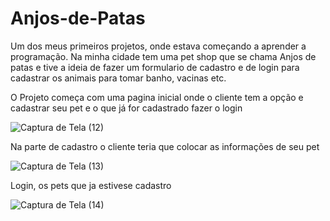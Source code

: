 # Anjos-de-Patas

Um dos meus primeiros projetos, onde estava começando a aprender a programação. Na minha cidade tem uma pet shop que se chama Anjos de patas e tive a ideia de fazer um formulario de cadastro e de login para cadastrar os animais para tomar banho, vacinas etc.

O Projeto começa com uma pagina inicial onde o cliente tem a opção e cadastrar seu pet e o que já for cadastrado fazer o login



![Captura de Tela (12)](https://user-images.githubusercontent.com/100521839/224514710-ef43acdc-c6d6-4667-922e-2addb3854a83.png)

Na parte de cadastro o cliente teria que colocar as informações de seu pet


![Captura de Tela (13)](https://user-images.githubusercontent.com/100521839/224514751-9b2f227f-2506-4201-a759-9565dcb00c0d.png)


Login, os pets que ja estivese cadastro


![Captura de Tela (14)](https://user-images.githubusercontent.com/100521839/224514818-83ced88c-9f32-4e18-8d46-b70899ff3b16.png)
